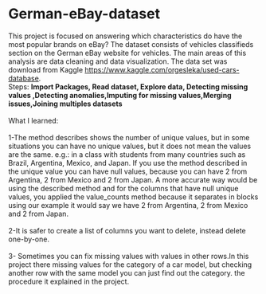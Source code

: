 # German-eBay-dataset

This project is focused on answering which characteristics do have the most popular brands on eBay? The dataset consists of vehicles classifieds section on the German eBay website for vehicles. The main areas of this analysis are data cleaning and data visualization. The data set was download from Kaggle https://www.kaggle.com/orgesleka/used-cars-database.
<br>
Steps:
**Import Packages,
Read dataset,
Explore data,
Detecting missing values
,Detecting anomalies,Imputing for missing values,Merging issues,Joining multiples datasets**
<br>
<br>
What I learned:
<br>
<br>
1-The method describes shows the number of unique values, but in some situations you can have no unique values, but it does not mean the values are the same.
e.g.: in a class with students from many countries such as Brazil, Argentina, Mexico, and Japan. If you use the method described in the unique value you can have null values, because you can have 2 from Argentina, 2 from Mexico and 2 from Japan. 
A more accurate way would be using the described method and for the columns that have null unique values, you applied the value_counts method because it separates in blocks using our example it would say we have 2 from Argentina, 2 from Mexico and 2 from Japan.
<br>
<br>
2-It is safer to create a list of columns you want to delete, instead delete one-by-one.
<br>
<br>
3- Sometimes you can fix missing values with values in other rows.In this project there missing values for the category of a car model, but  checking another row with the same model you can just find out the category. the procedure it explained in the project.

